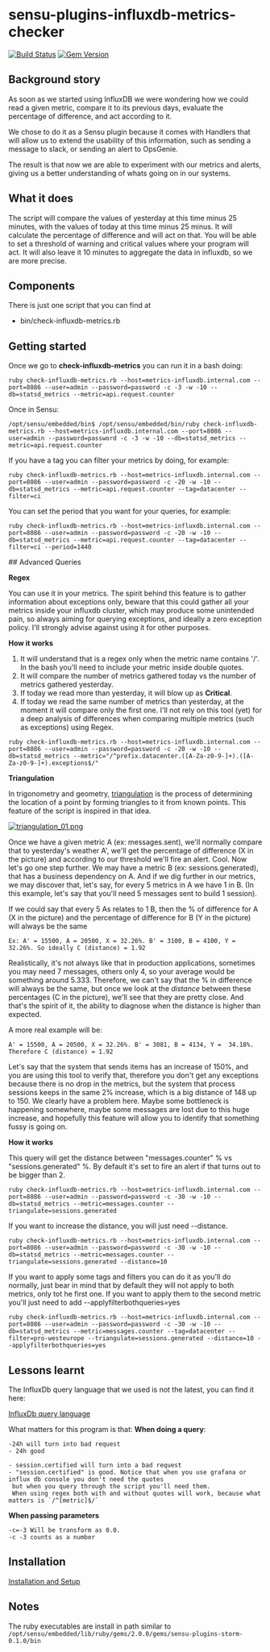 # sensu-plugins-influxdb-metrics-checker

[ ![Build Status](https://travis-ci.org/pliyosenpai/sensu-plugins-influxdb-metrics-checker.svg?branch=master)](https://travis-ci.org/pliyosenpai/sensu-plugins-influxdb-metrics-checker)
[![Gem Version](https://badge.fury.io/rb/sensu-plugins-influxdb-metrics-checker.svg)](https://rubygems.org/gems/sensu-plugins-influxdb-metrics-checker)

## Background story
As soon as we started using InfluxDB we were wondering how we could read a given metric, compare it to its previous days, evaluate the percentage of difference, and act according to it.

We chose to do it as a Sensu plugin because it comes with Handlers that will allow us to extend the usability of this information, such as sending a message to slack, or sending an alert to OpsGenie.

The result is that now we are able to experiment with our metrics and alerts, giving us a better understanding of whats going on in our systems.

## What it does
The script will compare the values of yesterday at this time minus 25 minutes, with the values of today at this time minus 25 minus.
It will calculate the percentage of difference and will act on that.
You will be able to set a threshold of warning and critical values where your program will act.
It will also leave it 10 minutes to aggregate the data in influxdb, so we are more precise.

## Components
There is just one script that you can find at
 * bin/check-influxdb-metrics.rb

## Getting started

Once we go to **check-influxdb-metrics** you can run it in a bash doing:

```
ruby check-influxdb-metrics.rb --host=metrics-influxdb.internal.com --port=8086 --user=admin --password=password -c -3 -w -10 --db=statsd_metrics --metric=api.request.counter
```

Once in Sensu:
```
/opt/sensu/embedded/bin$ /opt/sensu/embedded/bin/ruby check-influxdb-metrics.rb --host=metrics-influxdb.internal.com --port=8086 --user=admin --password=password -c -3 -w -10 --db=statsd_metrics --metric=api.request.counter
```

If you have a tag you can filter your metrics by doing, for example:
```
ruby check-influxdb-metrics.rb --host=metrics-influxdb.internal.com --port=8086 --user=admin --password=password -c -20 -w -10 --db=statsd_metrics --metric=api.request.counter --tag=datacenter --filter=ci

```

You can set the period that you want for your queries, for example:
```
ruby check-influxdb-metrics.rb --host=metrics-influxdb.internal.com --port=8086 --user=admin --password=password -c -20 -w -10 --db=statsd_metrics --metric=api.request.counter --tag=datacenter --filter=ci --period=1440

```

## Advanced Queries

**Regex**

You can use it in your metrics. The spirit behind this feature is to gather information about exceptions only, beware that this could gather all your metrics inside your influxdb cluster, which may produce some unintended pain, so always aiming for querying exceptions, and ideally a zero exception policy.
I'll strongly advise against using it for other purposes.

**How it works**

1. It will understand that is a regex only when the metric name contains '/'. In the bash you'll need to include your metric inside double quotes.
2. It will compare the number of metrics gathered today vs the number of metrics gathered yesterday.
3. If today we read more than yesterday, it will blow up as **Critical**.
4. If today we read the same number of metrics than yesterday, at the moment it will compare only the first one.
I'll not rely on this tool (yet) for a deep analysis of differences when comparing multiple metrics (such as exceptions) using Regex.
```
ruby check-influxdb-metrics.rb --host=metrics-influxdb.internal.com --port=8086 --user=admin --password=password -c -20 -w -10 --db=statsd_metrics --metric="/^prefix.datacenter.([A-Za-z0-9-]+).([A-Za-z0-9-]+).exceptions$/"

```

**Triangulation**

In trigonometry and geometry, [triangulation](https://en.wikipedia.org/wiki/Triangulation) is the process of determining the location of a point by forming triangles to it from known points. This feature of the script is inspired in that idea.

[![triangulation_01.png](https://s24.postimg.org/kjihvilvp/triangulation_01.png (2KB))](https://postimg.org/image/hcnybw1fl/)

Once we have a given metric A (ex: messages.sent), we'll normally compare that to yesterday's weather A', we'll get the percentage of difference (X in the picture) and according to our threshold we'll fire an alert. Cool. Now let's go one step further.
We may have a metric B (ex: sessions.generated), that has a business dependency on A. And if we dig further in our metrics, we may discover that, let's say, for every 5 metrics in A we have 1 in B. (In this example, let's say that you'll need 5 messages sent to build 1 session).

If we could say that every 5 As relates to 1 B, then the % of difference for A (X in the picture) and the percentage of difference for B (Y in the picture) will always be the same
```
Ex: A' = 15500, A = 20500, X = 32.26%. B' = 3100, B = 4100, Y =  32.26%. So ideally C (distance) = 1.92
```
Realistically, it's not always like that in production applications, sometimes you may need 7 messages, others only 4, so your average would be something around 5.333. Therefore, we can't say that the % in difference will always be the same, but once we look at the *distance* between these percentages (C in the picture), we'll see that they are pretty close. And that's the spirit of it, the ability to diagnose when the distance is higher than expected.

A more real example will be:

```
A' = 15500, A = 20500, X = 32.26%. B' = 3081, B = 4134, Y =  34.18%. Therefore C (distance) = 1.92
```

Let's say that the system that sends items has an increase of 150%, and you are using this tool to verify that, therefore you don't get any exceptions because there is no drop in the metrics, but the system that process sessions keeps in the same 2% increase, which is a big distance of 148 up to 150. We clearly have a problem here. Maybe some bottleneck is happening somewhere, maybe some messages are lost due to this huge increase, and hopefully this feature will allow you to identify that something fussy is going on.

**How it works**

This query will get the distance between "messages.counter" % vs "sessions.generated" %. By default it's set to fire an alert if that turns out to be bigger than 2.

```
ruby check-influxdb-metrics.rb --host=metrics-influxdb.internal.com --port=8086 --user=admin --password=password -c -30 -w -10 --db=statsd_metrics --metric=messages.counter --triangulate=sessions.generated
```
If you want to increase the distance, you will just need --distance.

```
ruby check-influxdb-metrics.rb --host=metrics-influxdb.internal.com --port=8086 --user=admin --password=password -c -30 -w -10 --db=statsd_metrics --metric=messages.counter --triangulate=sessions.generated --distance=10
```

If you want to apply some tags and filters you can do it as you'll do normally, just bear in mind that by default they will not apply to both metrics, only tot he first one. If you want to apply them to the second metric you'll just need to add --applyfilterbothqueries=yes

```
ruby check-influxdb-metrics.rb --host=metrics-influxdb.internal.com --port=8086 --user=admin --password=password -c -30 -w -10 --db=statsd_metrics --metric=messages.counter --tag=datacenter --filter=pro-westeurope --triangulate=sessions.generated --distance=10 --applyfilterbothqueries=yes
```

## Lessons learnt
The InfluxDb query language that we used is not the latest, you can find it here:

[InfluxDb query language](https://docs.influxdata.com/influxdb/v0.10/query_language/)

What matters for this program is that:
**When doing a query**:
```
-24h will turn into bad request
- 24h good

- session.certified will turn into a bad request
- "session.certified" is good. Notice that when you use grafana or influx db console you don't need the quotes
 but when you query through the script you'll need them.
 When using regex both with and without quotes will work, because what matters is `/^[metric]$/`
```

**When passing parameters**
```
-c=-3 Will be transform as 0.0.
-c -3 counts as a number
```

## Installation

[Installation and Setup](http://sensu-plugins.io/docs/installation_instructions.html)

## Notes
The ruby executables are install in path similar to `/opt/sensu/embedded/lib/ruby/gems/2.0.0/gems/sensu-plugins-storm-0.1.0/bin`

